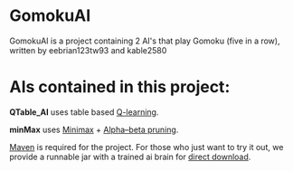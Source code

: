 # GomokuAI

  GomokuAI is a project containing 2 AI's that play Gomoku (five in a row), written by eebrian123tw93 and kable2580

# AIs contained in this project:
  **QTable_AI** uses table based [Q-learning](https://en.wikipedia.org/wiki/Q-learning).
  
  **minMax** uses [Minimax](https://en.wikipedia.org/wiki/Minimax) + [Alpha–beta pruning](https://en.wikipedia.org/wiki/Alpha%E2%80%93beta_pruning).

[Maven](https://maven.apache.org/) is required for the project.
For those who just want to try it out, we provide a runnable jar with a trained ai brain for [direct download](https://drive.google.com/open?id=1Jzx80gVN1fevWRBfpSWQoXjT7uUt3YAG).
